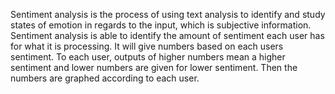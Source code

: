 Sentiment analysis is the process of using text analysis to identify and study states of emotion in regards to the input, which is subjective information. Sentiment analysis is able to identify the amount of sentiment each user has for what it is processing. It will give numbers based on each users sentiment. To each user, outputs of higher numbers mean a higher sentiment and lower numbers are given for lower sentiment. Then the numbers are graphed according to each user.
